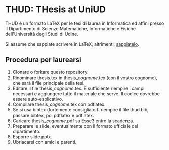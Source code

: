 # THUD: THesis at UniUD

THUD è un formato LaTeX per le tesi di laurea in Informatica ed affini presso il Dipartimento di Scienze Matematiche, Informatiche e Fisiche dell'Università degli Studi di Udine.

Si assume che sappiate scrivere in LaTeX; altrimenti, [sappiatelo](https://www.learnlatex.org/en/).

## Procedura per laurearsi

1. Clonare o forkare questo repository.
2. Rinominare thesis.tex in thesis_*cognome*.tex (con il vostro cognome), che sarà il file principale della tesi. 
3. Editare il file thesis_*cognome*.tex.  È sufficiente riempire i campi necessari e aggiungere tutto il materiale che serve. Il codice dovrebbe essere auto-esplicativo.
4. Compilare thesis_*cognome*.tex con pdflatex.
5. Se si usa bibtex (fortemente consigliato!): riempire il file thud.bib, passare bibtex, poi pdflatex e pdflatex.
6. Caricare thesis_*cognome*.pdf su Esse3 entro la scadenza.
7. Preparare le slide, eventualmente con il formato ufficiale del dipartimento.
8. Esporre slide.pptx.
9. Ubriacarsi con amici e parenti.
